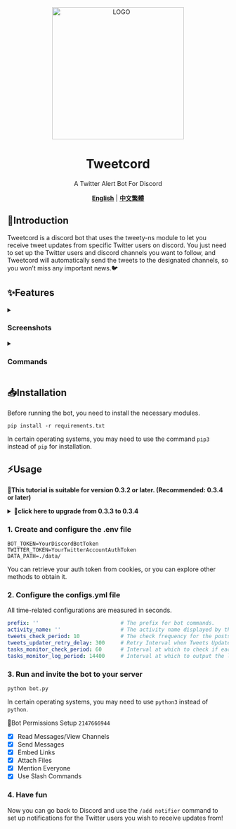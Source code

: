 <div align="center">

<img alt="LOGO" src="https://i.imgur.com/WKXJDZL.png" width="300" height="300" />
  
# Tweetcord

A Twitter Alert Bot For Discord

[**English**](./README.md) | [**中文繁體**](./README_zh.md)

</div>

## 📝Introduction

Tweetcord is a discord bot that uses the tweety-ns module to let you receive tweet updates from specific Twitter users on discord. You just need to set up the Twitter users and discord channels you want to follow, and Tweetcord will automatically send the tweets to the designated channels, so you won’t miss any important news.🐦

## ✨Features

<details>
   <summary>

### Screenshots

   </summary>
👇When the followed user posts a new tweet, your server will also receive a notification.

![](https://i.imgur.com/SXITM0a.png)

</details>

<details>
   <summary>

### Commands

   </summary>

👉 `/add notifier` `username` `channel` | `mention`

| parameters | types | descriptions |
| --------- | ----- | ----------- |
| `username` | str | The username of the twitter user you want to turn on notifications for |
| `channel` | discord.TextChannel | The channel to which the bot delivers notifications |
| `mention` | discord.Role | The role to mention when notifying |

👉 `/remove notifier` `username` `channel`

| parameters | types | descriptions |
| --------- | ----- | ----------- |
| `username` | str | The username of the twitter user you want to turn off notifications for |
| `channel` | discord.TextChannel | The channel which set to delivers notifications |

</details>

## 📥Installation

Before running the bot, you need to install the necessary modules.

```shell
pip install -r requirements.txt
```

In certain operating systems, you may need to use the command `pip3` instead of `pip` for installation.

## ⚡Usage

**📢This tutorial is suitable for version 0.3.2 or later. (Recommended: 0.3.4 or later)**

<details>
   <summary><b>📌click here to upgrade from 0.3.3 to 0.3.4</b></summary>

Because the database structure has been updated, you must use the following code to update the database structure.

```py
from dotenv import load_dotenv
import os
import sqlite3

load_dotenv()

conn = sqlite3.connect(f"{os.getenv('DATA_PATH')}tracked_accounts.db")
cursor = conn.cursor()

cursor.execute('ALTER TABLE notification ADD enabled INTEGER DEFAULT 1')

conn.commit()
conn.close()
```

</details>

### 1. Create and configure the .env file

```env
BOT_TOKEN=YourDiscordBotToken
TWITTER_TOKEN=YourTwitterAccountAuthToken
DATA_PATH=./data/
```

You can retrieve your auth token from cookies, or you can explore other methods to obtain it.

### 2. Configure the configs.yml file

All time-related configurations are measured in seconds.

```yml
prefix: ''                          # The prefix for bot commands.
activity_name: ''                   # The activity name displayed by the bot.
tweets_check_period: 10             # The check frequency for the posts (it is not recommended to set this value too low to avoid rate limiting).
tweets_updater_retry_delay: 300     # Retry Interval when Tweets Updater encounters exceptions (e.g., rate limitations).
tasks_monitor_check_period: 60      # Interval at which to check if each tasks is functioning properly, and if a task has stopped, attempt a restart.
tasks_monitor_log_period: 14400     # Interval at which to output the list of currently running tasks to the execution log.
```

### 3. Run and invite the bot to your server

```shell
python bot.py
```

In certain operating systems, you may need to use `python3` instead of `python`.

🔧Bot Permissions Setup `2147666944`

- [x] Read Messages/View Channels
- [x] Send Messages
- [x] Embed Links
- [x] Attach Files
- [x] Mention Everyone
- [x] Use Slash Commands

### 4. Have fun

Now you can go back to Discord and use the `/add notifier` command to set up notifications for the Twitter users you wish to receive updates from!
